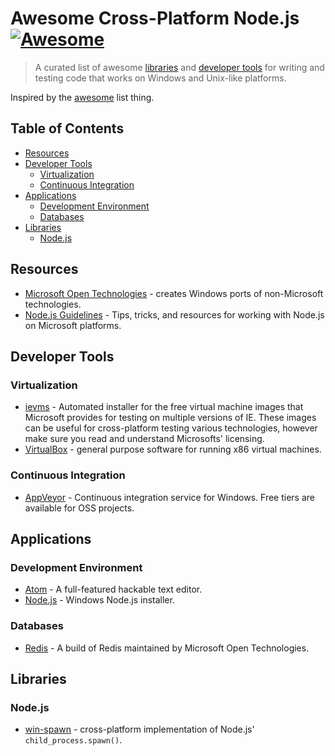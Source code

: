 # Awesome Cross-Platform Node.js [![Awesome](https://cdn.rawgit.com/sindresorhus/awesome/d7305f38d29fed78fa85652e3a63e154dd8e8829/media/badge.svg)](https://github.com/sindresorhus/awesome)

> A curated list of awesome [libraries](#libraries) and [developer tools](#developer-tools) for writing and testing code that works on Windows and Unix-like platforms.

Inspired by the [awesome](https://github.com/sindresorhus/awesome) list thing.

## Table of Contents

- [Resources](#resources)
- [Developer Tools](#developer-tools)
  - [Virtualization](#virtualization)
  - [Continuous Integration](#continuous-integration)
- [Applications](#applications)
  - [Development Environment](#developer-environment)
  - [Databases](#databases)
- [Libraries](#libraries)
  - [Node.js](node.js)

## Resources

- [Microsoft Open Technologies](https://github.com/MSOpenTech) - creates Windows ports of non-Microsoft technologies.
- [Node.js Guidelines](https://github.com/Microsoft/nodejs-guidelines) - Tips, tricks, and resources for working with Node.js on Microsoft platforms.

## Developer Tools

### Virtualization

- [ievms](https://github.com/xdissent/ievms) - Automated installer for the free virtual machine images that Microsoft provides for testing on multiple versions of IE. These images can be useful for cross-platform testing various technologies, however make sure you read and understand Microsofts' licensing.
- [VirtualBox](https://www.virtualbox.org/wiki/Downloads) - general purpose software for running x86 virtual machines.

### Continuous Integration

- [AppVeyor](http://www.appveyor.com/) - Continuous integration service for Windows. Free tiers are available for OSS projects.

## Applications

### Development Environment

- [Atom](https://github.com/atom/atom/releases/latest) - A full-featured hackable text editor.
- [Node.js](https://nodejs.org/en/download/) - Windows Node.js installer.

### Databases

- [Redis](https://github.com/MSOpenTech/redis/releases/latest) - A build of Redis maintained by Microsoft Open Technologies.

## Libraries

### Node.js

- [win-spawn](https://github.com/ForbesLindesay/win-spawn) - cross-platform implementation of Node.js' `child_process.spawn()`.
